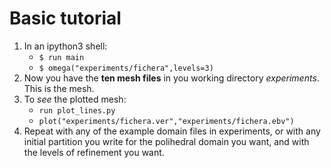 # Basic tutorial
1. In an ipython3 shell:
   * `$ run main`
   * `$ omega("experiments/fichera",levels=3)`
2. Now you have the **ten mesh files** in you working directory _experiments_. This is the mesh.
3. To _see_ the plotted mesh:
   * `run plot_lines.py`
   * `plot("experiments/fichera.ver","experiments/fichera.ebv")`
4. Repeat with any of the example domain files in experiments, or with any initial partition you write for the polihedral domain you want, and with the levels of refinement you want.
